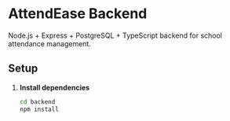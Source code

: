# AttendEase Backend

Node.js + Express + PostgreSQL + TypeScript backend for school attendance management.

## Setup

1. **Install dependencies**
   ```bash
   cd backend
   npm install